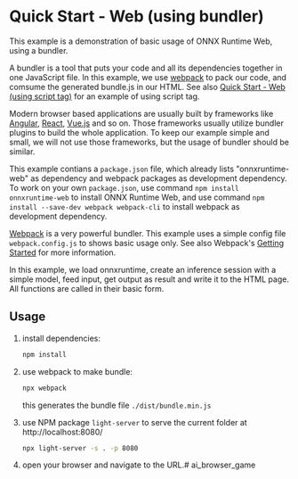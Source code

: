 # Quick Start - Web (using bundler)

This example is a demonstration of basic usage of ONNX Runtime Web, using a bundler.

A bundler is a tool that puts your code and all its dependencies together in one JavaScript file. In this example, we use [webpack](https://webpack.js.org) to pack our code, and comsume the generated bundle.js in our HTML. See also [Quick Start - Web (using script tag)](../quick-start_onnxruntime-web-script-tag) for an example of using script tag.

Modern browser based applications are usually built by frameworks like [Angular](https://angularjs.org/), [React](https://reactjs.org/), [Vue.js](https://vuejs.org) and so on. Those frameworks usually utilize bundler plugins to build the whole application. To keep our example simple and small, we will not use those frameworks, but the usage of bundler should be similar.

This example contians a `package.json` file, which already lists "onnxruntime-web" as dependency and webpack packages as development dependency. To work on your own `package.json`, use command `npm install onnxruntime-web` to install ONNX Runtime Web, and use command `npm install --save-dev webpack webpack-cli` to install webpack as development dependency.

[Webpack](https://webpack.js.org) is a very powerful bundler. This example uses a simple config file `webpack.config.js` to shows basic usage only. See also Webpack's [Getting Started](https://webpack.js.org/guides/getting-started/) for more information.

In this example, we load onnxruntime, create an inference session with a simple model, feed input, get output as result and write it to the HTML page. All functions are called in their basic form.

## Usage

1. install dependencies:
   ```sh
   npm install
   ```

2. use webpack to make bundle:
   ```sh
   npx webpack
   ```
   this generates the bundle file `./dist/bundle.min.js`

3. use NPM package `light-server` to serve the current folder at http://localhost:8080/
   ```sh
   npx light-server -s . -p 8080
   ```

4. open your browser and navigate to the URL.# ai_browser_game
